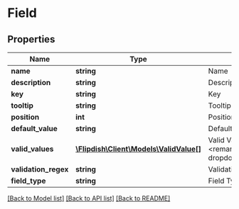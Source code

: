 # Field

## Properties
Name | Type | Description | Notes
------------ | ------------- | ------------- | -------------
**name** | **string** | Name | 
**description** | **string** | Description | 
**key** | **string** | Key | 
**tooltip** | **string** | Tooltip | [optional] 
**position** | **int** | Position | 
**default_value** | **string** | Default Value | [optional] 
**valid_values** | [**\Flipdish\\Client\Models\ValidValue[]**](ValidValue.md) | Valid Values  &lt;remarks&gt;Used typically for dropdown/select&lt;/remarks&gt; | [optional] 
**validation_regex** | **string** | Validation Regex | [optional] 
**field_type** | **string** | Field Type | 

[[Back to Model list]](../README.md#documentation-for-models) [[Back to API list]](../README.md#documentation-for-api-endpoints) [[Back to README]](../README.md)


